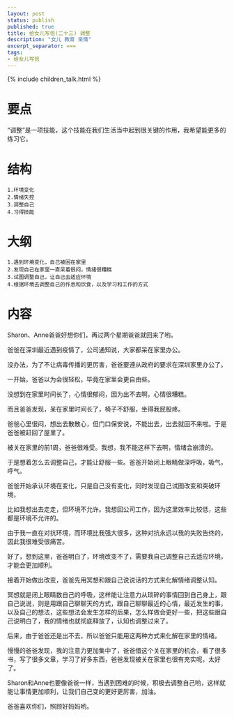 ```yaml
---
layout: post
status: publish
published: true
title: 给女儿写信(二十三) 调整
description: "女儿 教育 亲情"
excerpt_separator: ===
tags:
- 给女儿写信
---
```


{% include children_talk.html %}


# 要点

“调整”是一项技能，这个技能在我们生活当中起到很关键的作用，我希望能更多的练习它。

# 结构

	1.环境变化
	2.情绪失控
	3.调整自己
	4.习得技能

# 大纲

	1.遇到环境变化，自己被困在家里
	2.发现自己在家里一直呆着很闷，情绪很糟糕
	3.试图调整自己，让自己去适应环境
	4.根据环境去调整自己的作息和饮食，以及学习和工作的方式

# 内容

Sharon、Anne爸爸好想你们，再过两个星期爸爸就回来了哟。

爸爸在深圳最近遇到疫情了，公司通知说，大家都呆在家里办公。

没办法，为了不让病毒传播的更厉害，爸爸要遵从政府的要求在深圳家里办公了。

一开始，爸爸以为会很轻松，毕竟在家里会更自由些。

没想到在家里时间长了，心情很郁闷，因为出不去啊，心情很糟糕。

而且爸爸发现，呆在家里时间长了，椅子不舒服，坐得我屁股疼。

爸爸心里很闷，想出去散散心，但门口保安说，不能出去，出去就回不来啦。于是爸爸被赶回了屋里了。

被关在家里的前1周，爸爸很难受。我想，我不能这样下去啊，情绪会崩溃的。

于是想着怎么去调整自己，才能让舒服一些。爸爸开始闭上眼睛做深呼吸，吸气，呼气。

爸爸开始承认环境在变化，只是自己没有变化，同时发现自己试图改变和突破环境，

比如我想出去走走，但环境不允许。我想回公司工作，因为这里效率比较低，这些都是环境不允许的。

由于我一直在对抗环境，而环境比我强大很多，这种对抗永远以我的失败告终的，因此我很难受很痛苦。

好了，想到这里，爸爸明白了，环境改变不了，需要我自己调整自己去适应环境，才能会更加顺利。

接着开始做出改变，爸爸先用冥想和跟自己说说话的方式来化解情绪调整认知。

冥想就是闭上眼睛数自己的呼吸，这样能让注意力从琐碎的事情回到自己身上，跟自己说说，则是用跟自己聊聊天的方式，跟自己聊聊最近的心情，最近发生的事，以及自己的想法，这些想法会发生怎样的后果，怎么样做会更好一些，把这些跟自己说明白了，我的情绪也就彻底释放了，认知也调整过来了。

后来，由于爸爸还是出不去，所以爸爸只能用这两种方式来化解在家里的情绪。

慢慢的爸爸发现，我的注意力更加集中了，爸爸借这个关在家里的机会，看了很多书，写了很多文章，学习了好多东西，爸爸发现被关在家里也很有充实呢，太好了。

Sharon和Anne也要像爸爸一样，当遇到困难的时候，积极去调整自己哟，这样就能让事情更加顺利，让我们自己变的更好更厉害，加油。

爸爸喜欢你们，照顾好妈妈哟。

